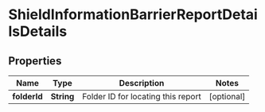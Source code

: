 

# ShieldInformationBarrierReportDetailsDetails


## Properties

| Name | Type | Description | Notes |
|------------ | ------------- | ------------- | -------------|
|**folderId** | **String** | Folder ID for locating this report |  [optional] |



